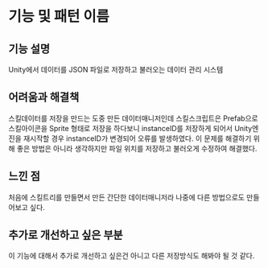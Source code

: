 # 기능 및 패턴 이름

## 기능 설명
 Unity에서 데이터를 JSON 파일로 저장하고 불러오는 데이터 관리 시스템
 
## 어려움과 해결책
 스킬데이터를 저장을 만드는 도중 만든 데이터매니저인데 스킬스크립트은 Prefab으로 스킬아이콘을 Sprite 형태로 저장을 하다보니 instanceID를 저장하게 되어서 Unity엔진을 재시작할 경우 instanceID가 변경되어 오류를 발생하였다. 이 문제를 해결하기 위해 좋은 방법은 아니라 생각하지만 파일 위치를 저장하고 불러오게 수정하여 해결했다.
 
## 느낀 점
 처음에 스킬트리를 만들면서 만든 간단한 데이터매니저라 나중에 다른 방법으로도 만들어보고 싶다.
 
## 추가로 개선하고 싶은 부분
 이 기능에 대해서 추가로 개선하고 싶은건 아니고 다른 저장방식도 해봐야 될 것 같다.
 

